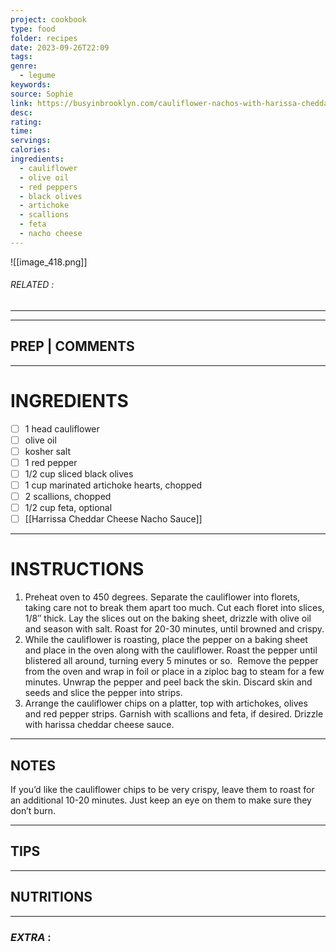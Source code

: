 ```yaml
---
project: cookbook
type: food
folder: recipes
date: 2023-09-26T22:09
tags: 
genre:
  - legume
keywords: 
source: Sophie
link: https://busyinbrooklyn.com/cauliflower-nachos-with-harissa-cheddar-sauce/
desc: 
rating: 
time: 
servings: 
calories: 
ingredients:
  - cauliflower
  - olive oil
  - red peppers
  - black olives
  - artichoke
  - scallions
  - feta
  - nacho cheese
---
```


![[image_418.png]]
###### *RELATED* : 
---


---
## PREP | COMMENTS



---
# INGREDIENTS

- [ ] 1 head cauliflower  
- [ ] olive oil  
- [ ] kosher salt  
- [ ] 1 red pepper  
- [ ] 1/2 cup sliced black olives  
- [ ] 1 cup marinated artichoke hearts, chopped  
- [ ] 2 scallions, chopped  
- [ ] 1/2 cup feta, optional  
- [ ] [[Harrissa Cheddar Cheese Nacho Sauce]]

---
# INSTRUCTIONS

1. Preheat oven to 450 degrees. Separate the cauliflower into florets, taking care not to break them apart too much. Cut each floret into slices, 1/8″ thick. Lay the slices out on the baking sheet, drizzle with olive oil and season with salt. Roast for 20-30 minutes, until browned and crispy.
2. While the cauliflower is roasting, place the pepper on a baking sheet and place in the oven along with the cauliflower. Roast the pepper until blistered all around, turning every 5 minutes or so.  Remove the pepper from the oven and wrap in foil or place in a ziploc bag to steam for a few minutes. Unwrap the pepper and peel back the skin. Discard skin and seeds and slice the pepper into strips.
3. Arrange the cauliflower chips on a platter, top with artichokes, olives and red pepper strips. Garnish with scallions and feta, if desired. Drizzle with harissa cheddar cheese sauce.

---
## NOTES

If you’d like the cauliflower chips to be very crispy, leave them to roast for an additional 10-20 minutes. Just keep an eye on them to make sure they don’t burn.

---
## TIPS



---
## NUTRITIONS



---
### *EXTRA* :



